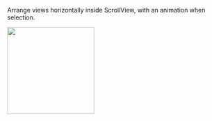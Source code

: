 Arrange views horizontally inside ScrollView, with an animation when selection.



<img src="https://user-images.githubusercontent.com/44741544/142590941-89367725-c78c-4831-8f8f-824d8b25cb7c.gif" width="200">

